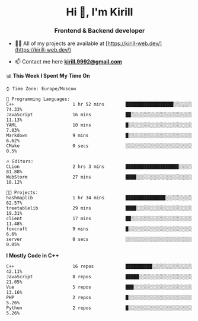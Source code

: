 <h1 align="center">Hi 👋, I'm Kirill</h1>
<h3 align="center">Frontend & Backend developer</h3>

- 👨‍💻 All of my projects are available at [https://kirill-web.dev/](https://kirill-web.dev/)

- 📫 Contact me here **kirill.9992@gmail.com**











<!--START_SECTION:waka-->
📊 **This Week I Spent My Time On** 

```text
⌚︎ Time Zone: Europe/Moscow

💬 Programming Languages: 
C++                      1 hr 52 mins        ██████████████████░░░░░░░   74.33% 
JavaScript               16 mins             ██░░░░░░░░░░░░░░░░░░░░░░░   11.13% 
YAML                     10 mins             █░░░░░░░░░░░░░░░░░░░░░░░░   7.03% 
Markdown                 9 mins              █░░░░░░░░░░░░░░░░░░░░░░░░   6.62% 
CMake                    0 secs              ░░░░░░░░░░░░░░░░░░░░░░░░░   0.5%

🔥 Editors: 
CLion                    2 hrs 3 mins        ████████████████████░░░░░   81.88% 
WebStorm                 27 mins             ████░░░░░░░░░░░░░░░░░░░░░   18.12%

🐱‍💻 Projects: 
hashmaplib               1 hr 34 mins        ███████████████░░░░░░░░░░   62.57% 
treetablelib             29 mins             ████░░░░░░░░░░░░░░░░░░░░░   19.31% 
client                   17 mins             ██░░░░░░░░░░░░░░░░░░░░░░░   11.48% 
foxcraft                 9 mins              █░░░░░░░░░░░░░░░░░░░░░░░░   6.6% 
server                   0 secs              ░░░░░░░░░░░░░░░░░░░░░░░░░   0.05%

```

**I Mostly Code in C++** 

```text
C++                      16 repos            ██████████░░░░░░░░░░░░░░░   42.11% 
JavaScript               8 repos             █████░░░░░░░░░░░░░░░░░░░░   21.05% 
Vue                      5 repos             ███░░░░░░░░░░░░░░░░░░░░░░   13.16% 
PHP                      2 repos             █░░░░░░░░░░░░░░░░░░░░░░░░   5.26% 
Python                   2 repos             █░░░░░░░░░░░░░░░░░░░░░░░░   5.26%

```



<!--END_SECTION:waka-->

